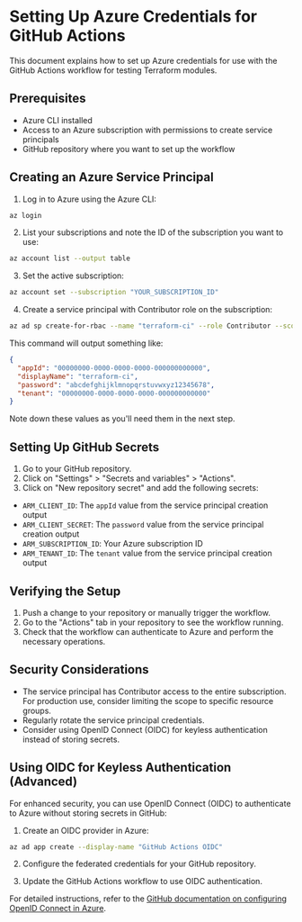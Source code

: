 # Setting Up Azure Credentials for GitHub Actions

This document explains how to set up Azure credentials for use with the GitHub Actions workflow for testing Terraform modules.

## Prerequisites

- Azure CLI installed
- Access to an Azure subscription with permissions to create service principals
- GitHub repository where you want to set up the workflow

## Creating an Azure Service Principal

1. Log in to Azure using the Azure CLI:

```bash
az login
```

2. List your subscriptions and note the ID of the subscription you want to use:

```bash
az account list --output table
```

3. Set the active subscription:

```bash
az account set --subscription "YOUR_SUBSCRIPTION_ID"
```

4. Create a service principal with Contributor role on the subscription:

```bash
az ad sp create-for-rbac --name "terraform-ci" --role Contributor --scopes /subscriptions/YOUR_SUBSCRIPTION_ID
```

This command will output something like:

```json
{
  "appId": "00000000-0000-0000-0000-000000000000",
  "displayName": "terraform-ci",
  "password": "abcdefghijklmnopqrstuvwxyz12345678",
  "tenant": "00000000-0000-0000-0000-000000000000"
}
```

Note down these values as you'll need them in the next step.

## Setting Up GitHub Secrets

1. Go to your GitHub repository.
2. Click on "Settings" > "Secrets and variables" > "Actions".
3. Click on "New repository secret" and add the following secrets:

- `ARM_CLIENT_ID`: The `appId` value from the service principal creation output
- `ARM_CLIENT_SECRET`: The `password` value from the service principal creation output
- `ARM_SUBSCRIPTION_ID`: Your Azure subscription ID
- `ARM_TENANT_ID`: The `tenant` value from the service principal creation output

## Verifying the Setup

1. Push a change to your repository or manually trigger the workflow.
2. Go to the "Actions" tab in your repository to see the workflow running.
3. Check that the workflow can authenticate to Azure and perform the necessary operations.

## Security Considerations

- The service principal has Contributor access to the entire subscription. For production use, consider limiting the scope to specific resource groups.
- Regularly rotate the service principal credentials.
- Consider using OpenID Connect (OIDC) for keyless authentication instead of storing secrets.

## Using OIDC for Keyless Authentication (Advanced)

For enhanced security, you can use OpenID Connect (OIDC) to authenticate to Azure without storing secrets in GitHub:

1. Create an OIDC provider in Azure:

```bash
az ad app create --display-name "GitHub Actions OIDC"
```

2. Configure the federated credentials for your GitHub repository.

3. Update the GitHub Actions workflow to use OIDC authentication.

For detailed instructions, refer to the [GitHub documentation on configuring OpenID Connect in Azure](https://docs.github.com/en/actions/deployment/security-hardening-your-deployments/configuring-openid-connect-in-azure).
